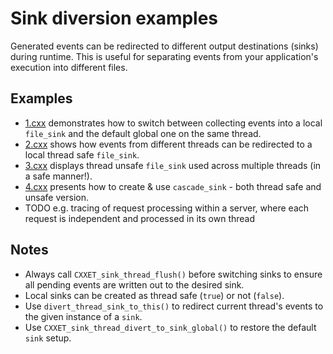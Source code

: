 # Sink diversion examples

Generated events can be redirected to different output destinations (sinks) during runtime. This is useful for separating events from your application's execution into different files.

## Examples

* [1.cxx](1.cxx) demonstrates how to switch between collecting events into a local `file_sink` and the default global one on the same thread.
* [2.cxx](2.cxx) shows how events from different threads can be redirected to a local thread safe `file_sink`.
* [3.cxx](3.cxx) displays thread unsafe `file_sink` used across multiple threads (in a safe manner!).
* [4.cxx](4.cxx) presents how to create & use `cascade_sink` - both thread safe and unsafe version.
* TODO e.g. tracing of request processing within a server, where each request is independent and processed in its own thread

## Notes

* Always call `CXXET_sink_thread_flush()` before switching sinks to ensure all pending events are written out to the desired sink.
* Local sinks can be created as thread safe (`true`) or not (`false`).
* Use `divert_thread_sink_to_this()` to redirect current thread's events to the given instance of a `sink`.
* Use `CXXET_sink_thread_divert_to_sink_global()` to restore the default `sink` setup.
